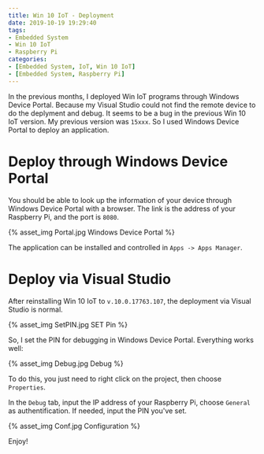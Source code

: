```yaml
---
title: Win 10 IoT - Deployment
date: 2019-10-19 19:29:40
tags:
- Embedded System
- Win 10 IoT
- Raspberry Pi
categories:
- [Embedded System, IoT, Win 10 IoT]
- [Embedded System, Raspberry Pi]
---
```


In the previous months, I deployed Win IoT programs through Windows Device Portal. Because my Visual Studio could not find the remote device to do the deplyment and debug. It seems to be a bug in the previous Win 10 IoT version. My previous version was `15xxx`. So I used Windows Device Portal to deploy an application.

# Deploy through Windows Device Portal

You should be able to look up the information of your device through Windows Device Portal with a browser. The link is the address of your Raspberry Pi, and the port is `8080`.

{% asset_img Portal.jpg Windows Device Portal %}

The application can be installed and controlled in `Apps -> Apps Manager`.

# Deploy via Visual Studio

After reinstalling Win 10 IoT to `v.10.0.17763.107`, the deployment via Visual Studio is normal.

{% asset_img SetPIN.jpg SET Pin %}

So, I set the PIN for debugging in Windows Device Portal. Everything works well:

{% asset_img Debug.jpg Debug %}

To do this, you just need to right click on the project, then choose `Properties`.

In the `Debug` tab, input the IP address of your Raspberry Pi, choose `General` as authentification. If needed, input the PIN you've set.

{% asset_img Conf.jpg Configuration %}

Enjoy!
